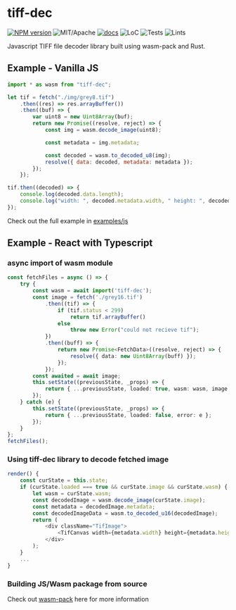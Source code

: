 # tiff-dec

[![NPM version][npm-image]][cl] ![MIT/Apache][li] [![docs][di]][dl] ![LoC][lo] ![Tests][btl] ![Lints][bll]

[npm-image]: https://img.shields.io/npm/v/image-js.svg
[cl]: https://www.npmjs.com/package/image-js

[li]: https://img.shields.io/crates/l/specs.svg?maxAge=2592000

[di]: https://img.shields.io/badge/doc-s-blue
[dl]: https://schweeble.github.io/tiff-dec/

[lo]: https://tokei.rs/b1/github/Schweeble/tiff-dec?category=code

[btl]: https://schweeble.github.io/tiff-dec/workflows/unit-tests/badge.svg
[bll]: https://schweeble.github.io/tiff-dec/workflows/lints/badge.svg


Javascript TIFF file decoder library built using wasm-pack and Rust.

## Example - Vanilla JS

```javascript
import * as wasm from "tiff-dec";

let tif = fetch("./img/grey8.tif")
    .then((res) => res.arrayBuffer())
    .then((buf) => {
        var uint8 = new Uint8Array(buf);
        return new Promise((resolve, reject) => {
            const img = wasm.decode_image(uint8);

            const metadata = img.metadata;

            const decoded = wasm.to_decoded_u8(img);
            resolve({ data: decoded, metadata: metadata });
        });
    });

tif.then((decoded) => {
    console.log(decoded.data.length);
    console.log("width: ", decoded.metadata.width, " height: ", decoded.metadata.height);
});
```

Check out the full example in [examples/js](https://github.com/Schweeble/tiff-dec/tree/main/examples/js)


## Example - React with Typescript

### async import of wasm module
```typescript
const fetchFiles = async () => {
    try {
        const wasm = await import('tiff-dec');
        const image = fetch('./grey16.tif')
            .then((tif) => {
                if (tif.status < 299)
                    return tif.arrayBuffer()
                else
                    throw new Error("could not recieve tif");
            })
            .then((buff) => {
                return new Promise<FetchData>((resolve, reject) => {
                    resolve({ data: new Uint8Array(buff) });
                });
            });
        const awaited = await image;
        this.setState((previousState, _props) => {
            return { ...previousState, loaded: true, wasm: wasm, image: awaited.data, error: undefined };
        });
    } catch (e) {
        this.setState((previousState, _props) => {
            return { ...previousState, loaded: false, error: e };
        });
    }
};
fetchFiles();
```

### Using tiff-dec library to decode fetched image
```typescript
render() {
    const curState = this.state;
    if (curState.loaded === true && curState.image && curState.wasm) {
        let wasm = curState.wasm;
        const decodedImage = wasm.decode_image(curState.image);
        const metadata = decodedImage.metadata;
        const decodedImageData = wasm.to_decoded_u16(decodedImage);
        return (
            <div className="TifImage">
                <TifCanvas width={metadata.width} height={metadata.height} image={decodedImageData} />
            </div>
        );
    }
    ...
}
```




### Building JS/Wasm package from source

Check out [wasm-pack](https://github.com/rustwasm/wasm-pack) here for more information

